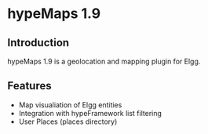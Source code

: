 # hypeMaps 1.9

## Introduction

hypeMaps 1.9 is a geolocation and mapping plugin for Elgg.

## Features

- Map visualiation of Elgg entities
- Integration with hypeFramework list filtering
- User Places (places directory)